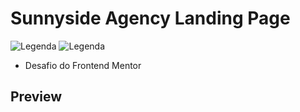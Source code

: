 # Sunnyside Agency Landing Page

![Legenda](https://img.shields.io/badge/Ricardo%20Eberhardt-Sunnyside%20Landing%20Page-orange) ![Legenda](https://img.shields.io/badge/license-MIT-blue)

* Desafio do Frontend Mentor

## Preview

